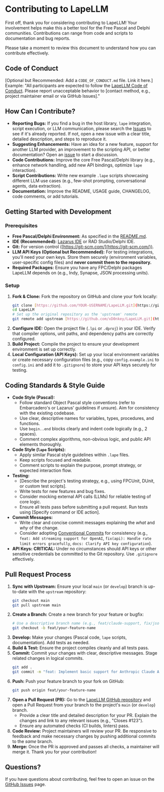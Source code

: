 # Contributing to LapeLLM

First off, thank you for considering contributing to LapeLLM! Your involvement helps make this a better tool for the Free Pascal and Delphi communities. Contributions can range from code and scripts to documentation and bug reports.

Please take a moment to review this document to understand how you can contribute effectively.

## Code of Conduct

[Optional but Recommended: Add a `CODE_OF_CONDUCT.md` file. Link it here.]
Example: "All participants are expected to follow the [LapeLLM Code of Conduct](CODE_OF_CONDUCT.md). Please report unacceptable behavior to [contact method, e.g., project maintainer email or via GitHub Issues]."

## How Can I Contribute?

* **Reporting Bugs:** If you find a bug in the host library, `lape` integration, script execution, or LLM communication, please search the [Issues](https://github.com/xD0nkey/LapeLLM/issues) to see if it's already reported. If not, open a new issue with a clear title, detailed description, and steps to reproduce it.
* **Suggesting Enhancements:** Have an idea for a new feature, support for another LLM provider, an improvement to the scripting API, or better documentation? Open an [issue](https://github.com/xD0nkey/LapeLLM/issues) to start a discussion.
* **Code Contributions:** Improve the core Free Pascal/Delphi library (e.g., enhance network handling, add new API bindings, optimize `lape` interaction).
* **Script Contributions:** Write new example `.lape` scripts showcasing different LLM use cases (e.g., few-shot prompting, conversational agents, data extraction).
* **Documentation:** Improve the README, USAGE guide, CHANGELOG, code comments, or add tutorials.

## Getting Started with Development

### Prerequisites

* **Free Pascal/Delphi Environment:** As specified in the [README.md](README.md#prerequisites).
* **IDE (Recommended):** [Lazarus IDE](https://www.lazarus-ide.org/) or RAD Studio/Delphi IDE.
* **Git:** For version control ([https://git-scm.com/](https://git-scm.com/)).
* **LLM API Keys (Optional but Recommended):** For testing integrations, you'll need your own keys. Store them securely (environment variables, user-specific config files) and **never commit them to the repository.**
* **Required Packages:** Ensure you have any FPC/Delphi packages LapeLLM depends on (e.g., Indy, Synapse, JSON processing units).

### Setup

1.  **Fork & Clone:** Fork the repository on GitHub and clone your fork locally:
    ```bash
    git clone [https://github.com/YOUR-USERNAME/LapeLLM.git](https://github.com/YOUR-USERNAME/LapeLLM.git)
    cd LapeLLM
    # Set up the original repository as the 'upstream' remote
    git remote add upstream [https://github.com/xD0nkey/LapeLLM.git](https://github.com/xD0nkey/LapeLLM.git)
    ```
2.  **Configure IDE:** Open the project file (`.lpi` or `.dproj`) in your IDE. Verify that compiler options, unit paths, and dependency paths are correctly configured.
3.  **Build Project:** Compile the project to ensure your development environment is set up correctly.
4.  **Local Configuration (API Keys):** Set up your local environment variables or create necessary configuration files (e.g., copy `config.example.ini` to `config.ini` and add it to `.gitignore`) to store your API keys securely for testing.

## Coding Standards & Style Guide

* **Code Style (Pascal):**
    * Follow standard Object Pascal style conventions (refer to Embarcadero's or Lazarus' guidelines if unsure). Aim for consistency with the existing codebase.
    * Use clear, descriptive names for variables, types, procedures, and functions.
    * Use `begin..end` blocks clearly and indent code logically (e.g., 2 spaces).
    * Comment complex algorithms, non-obvious logic, and public API elements thoroughly.
* **Code Style (`lape` Scripts):**
    * Apply similar Pascal style guidelines within `.lape` files.
    * Keep scripts focused and readable.
    * Comment scripts to explain the purpose, prompt strategy, or expected interaction flow.
* **Testing:**
    * [Describe the project's testing strategy, e.g., using FPCUnit, DUnit, or custom test scripts].
    * Write tests for new features and bug fixes.
    * Consider mocking external API calls (LLMs) for reliable testing of core logic.
    * Ensure all tests pass before submitting a pull request. Run tests using [Specify command or IDE action].
* **Commit Messages:**
    * Write clear and concise commit messages explaining the *what* and *why* of the change.
    * Consider adopting [Conventional Commits](https://www.conventionalcommits.org/) for consistency (e.g., `feat: Add streaming support for OpenAI`, `fix(api): Handle rate limit errors gracefully`, `docs: Clarify API key configuration`).
* **API Keys:** **CRITICAL:** Under no circumstances should API keys or other sensitive credentials be committed to the Git repository. Use `.gitignore` effectively.

## Pull Request Process

1.  **Sync with Upstream:** Ensure your local `main` (or `develop`) branch is up-to-date with the `upstream` repository:
    ```bash
    git checkout main
    git pull upstream main
    ```
2.  **Create a Branch:** Create a new branch for your feature or bugfix:
    ```bash
    # Use a descriptive branch name (e.g., feat/claude-support, fix/json-parsing-error)
    git checkout -b feat/your-feature-name
    ```
3.  **Develop:** Make your changes (Pascal code, `lape` scripts, documentation). Add tests as needed.
4.  **Build & Test:** Ensure the project compiles cleanly and all tests pass.
5.  **Commit:** Commit your changes with clear, descriptive messages. Stage related changes in logical commits.
    ```bash
    git add .
    git commit -m "feat: Implement basic support for Anthropic Claude API"
    ```
6.  **Push:** Push your feature branch to your fork on GitHub:
    ```bash
    git push origin feat/your-feature-name
    ```
7.  **Open a Pull Request (PR):** Go to the [LapeLLM GitHub repository](https://github.com/xD0nkey/LapeLLM) and open a Pull Request from your branch to the project's `main` (or `develop`) branch.
    * Provide a clear title and detailed description for your PR. Explain the changes and link to any relevant issues (e.g., "Closes #123").
    * Ensure any automated checks (CI builds, linters) pass.
8.  **Code Review:** Project maintainers will review your PR. Be responsive to feedback and make necessary changes by pushing additional commits to the *same* branch.
9.  **Merge:** Once the PR is approved and passes all checks, a maintainer will merge it. Thank you for your contribution!

## Questions?

If you have questions about contributing, feel free to open an issue on the [GitHub Issues](https://github.com/xD0nkey/LapeLLM/issues) page.
